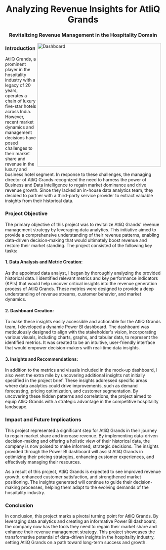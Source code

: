 <h1 align="center">Analyzing Revenue Insights for AtliQ Grands</h1>
<h3 align="center">Revitalizing Revenue Management in the Hospitality Domain</h3>

<img align='right' alt="Dashboard" width="400" src="https://your-image-url.com/your-image.png">


<h3 align="left">Introduction</h3>
<p>
AtliQ Grands, a prominent player in the hospitality industry with a legacy of 20 years, operates a chain of luxury five-star hotels across India. However, recent market dynamics and management decisions have posed challenges to their market share and revenue in the luxury and business hotel segment. In response to these challenges, the managing director of AtliQ Grands recognized the need to harness the power of Business and Data Intelligence to regain market dominance and drive revenue growth. Since they lacked an in-house data analytics team, they decided to partner with a third-party service provider to extract valuable insights from their historical data.
</p>

<h3 align="left">Project Objective</h3>
<p>
The primary objective of this project was to revitalize AtliQ Grands' revenue management strategy by leveraging data analytics. This initiative aimed to provide a comprehensive understanding of their revenue patterns, enabling data-driven decision-making that would ultimately boost revenue and restore their market standing. The project consisted of the following key tasks:
</p>

<h4>1. Data Analysis and Metric Creation:</h4>
<p>
As the appointed data analyst, I began by thoroughly analyzing the provided historical data. I identified relevant metrics and key performance indicators (KPIs) that would help uncover critical insights into the revenue generation process of AtliQ Grands. These metrics were designed to provide a deep understanding of revenue streams, customer behavior, and market dynamics.
</p>

<h4>2. Dashboard Creation:</h4>
<p>
To make these insights easily accessible and actionable for the AtliQ Grands team, I developed a dynamic Power BI dashboard. The dashboard was meticulously designed to align with the stakeholder's vision, incorporating various visuals, including charts, graphs, and tabular data, to represent the identified metrics. It was created to be an intuitive, user-friendly interface that would empower decision-makers with real-time data insights.
</p>

<h4>3. Insights and Recommendations:</h4>
<p>
In addition to the metrics and visuals included in the mock-up dashboard, I also went the extra mile by uncovering additional insights not initially specified in the project brief. These insights addressed specific areas where data analytics could drive improvements, such as demand forecasting, pricing optimization, and customer segmentation. By uncovering these hidden patterns and correlations, the project aimed to equip AtliQ Grands with a strategic advantage in the competitive hospitality landscape.
</p>

<h3 align="left">Impact and Future Implications</h3>
<p>
This project represented a significant step for AtliQ Grands in their journey to regain market share and increase revenue. By implementing data-driven decision-making and offering a holistic view of their historical data, the company is now poised to make informed, strategic decisions. The insights provided through the Power BI dashboard will assist AtliQ Grands in optimizing their pricing strategies, enhancing customer experiences, and effectively managing their resources.
</p>

<p>
As a result of this project, AtliQ Grands is expected to see improved revenue growth, enhanced customer satisfaction, and strengthened market positioning. The insights generated will continue to guide their decision-making processes, helping them adapt to the evolving demands of the hospitality industry.
</p>

<h3 align="left">Conclusion</h3>
<p>
In conclusion, this project marks a pivotal turning point for AtliQ Grands. By leveraging data analytics and creating an informative Power BI dashboard, the company now has the tools they need to regain their market share and enhance their revenue management strategy. This project showcases the transformative potential of data-driven insights in the hospitality industry, setting AtliQ Grands on a path toward long-term success and growth.
</p>
